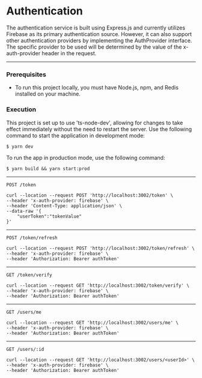 # Authentication

The authentication service is built using Express.js and currently utilizes Firebase as its primary authentication source. However, it can also support other authentication providers by implementing the AuthProvider interface. The specific provider to be used will be determined by the value of the x-auth-provider header in the request.

---

### Prerequisites

- To run this project locally, you must have Node.js, npm, and Redis installed on your machine.

### Execution

This project is set up to use 'ts-node-dev', allowing for changes to take effect immediately without the need to restart the server.
Use the following command to start the application in development mode:

```
$ yarn dev
```

To run the app in production mode, use the following command:

```
$ yarn build && yarn start:prod
```

---

`POST /token `

```
curl --location --request POST 'http://localhost:3002/token' \
--header 'x-auth-provider: firebase' \
--header 'Content-Type: application/json' \
--data-raw '{
    "userToken":"tokenValue"
}'
```

---

`POST /token/refresh `

```
curl --location --request POST 'http://localhost:3002/token/refresh' \
--header 'x-auth-provider: firebase' \
--header 'Authorization: Bearer authToken'
```

---

`GET /token/verify `

```
curl --location --request GET 'http://localhost:3002/token/verify' \
--header 'x-auth-provider: firebase' \
--header 'Authorization: Bearer authToken'
```

---

`GET /users/me `

```
curl --location --request GET 'http://localhost:3002/users/me' \
--header 'x-auth-provider: firebase' \
--header 'Authorization: Bearer authToken'
```

---

`GET /users/:id `

```
curl --location --request GET 'http://localhost:3002/users/<userId>' \
--header 'x-auth-provider: firebase' \
--header 'Authorization: Bearer authToken'
```
